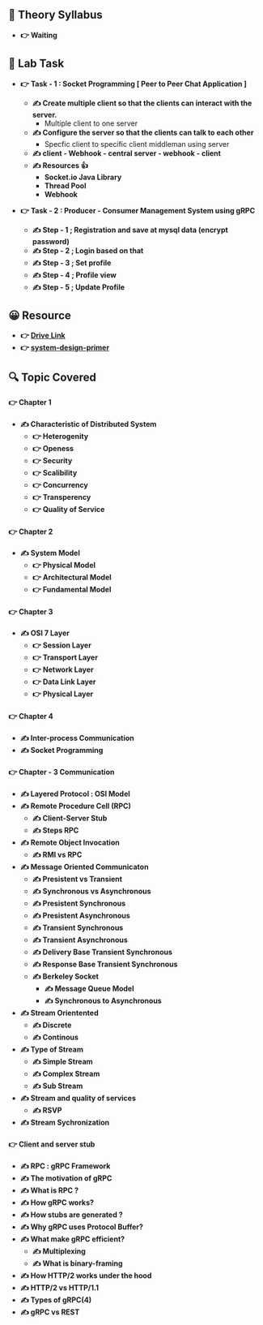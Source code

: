 
## 🍂 Theory Syllabus

- **👉 Waiting**

## 🎅 Lab Task

- **👉 Task - 1 : Socket Programming [ Peer to Peer Chat Application ]**
    - **✍️  Create multiple client so that the clients can interact with the server.**
        - Multiple client to one server
    - **✍️  Configure the server so that the clients can talk to each other**
        - Specfic client to specific client middleman using server
    - **✍️  client - Webhook - central server - webhook - client**
    - **✍️  Resources 👍**
        - **Socket.io Java Library**
        - **Thread Pool**
        - **Webhook**

- **👉 Task - 2 : Producer - Consumer Management System using gRPC**
    - **✍️  Step - 1 ; Registration and save at mysql data (encrypt password)**
   - **✍️  Step - 2 ; Login based on that**
   - **✍️  Step - 3 ; Set profile**
   - **✍️  Step - 4 ; Profile view**
   - **✍️  Step - 5 ; Update Profile**
  

## 😀 Resource

- **👉 [Drive Link](https://drive.google.com/drive/folders/1Vem9Z08S3yWvFLdbf57wafB3gGRPLPiu)**
- **👉 [system-design-primer](https://github.com/donnemartin/system-design-primer)**
 
## 🔍 Topic Covered

#### 👉 Chapter 1
- **✍️ Characteristic of Distributed System**
    - **👉 Heterogenity**
    - **👉 Openess**
    - **👉 Security**
    - **👉 Scalibility**
    - **👉 Concurrency**
    - **👉 Transperency**
    - **👉 Quality of Service**

#### 👉 Chapter 2
- **✍️ System Model**
    - **👉 Physical Model**
    - **👉 Architectural Model**
    - **👉 Fundamental Model**


#### 👉 Chapter 3
- **✍️ OSI 7 Layer**
    - **👉 Session Layer**
    - **👉 Transport Layer**
    - **👉 Network Layer**
    - **👉 Data Link Layer**
    - **👉 Physical Layer**


#### 👉 Chapter 4
- **✍️ Inter-process Communication**
- **✍️ Socket Programming**


#### 👉 Chapter - 3 Communication
- **✍️ Layered Protocol : OSI Model**
- **✍️ Remote Procedure Cell (RPC)**
    - **✍️ Client-Server Stub**
    - **✍️ Steps RPC**
- **✍️ Remote Object Invocation**
    - **✍️ RMI vs RPC**
- **✍️ Message Oriented Communicaton**
    - **✍️ Presistent vs Transient**
    - **✍️ Synchronous vs Asynchronous**
    - **✍️ Presistent Synchronous**
    - **✍️ Presistent Asynchronous**
    - **✍️ Transient Synchronous**
    - **✍️ Transient Asynchronous**
    - **✍️ Delivery Base Transient Synchronous**
    - **✍️ Response Base Transient Synchronous**
    - **✍️ Berkeley Socket**
         - **✍️ Message Queue Model**
         - **✍️ Synchronous to Asynchronous**
- **✍️ Stream Orientented**
    - **✍️ Discrete**
    - **✍️ Continous**
- **✍️ Type of Stream**
    - **✍️ Simple Stream**
    - **✍️ Complex Stream**
    - **✍️ Sub Stream**
- **✍️ Stream and quality of services**
    - **✍️ RSVP**
- **✍️ Stream Sychronization**


#### 👉 Client and server stub
- **✍️ RPC : gRPC Framework**
- **✍️ The motivation of gRPC**
- **✍️ What is RPC ?**
- **✍️ How gRPC works?**
- **✍️ How stubs are generated ?**
- **✍️ Why gRPC uses Protocol Buffer?**
- **✍️ What make gRPC efficient?**
    - **✍️ Multiplexing**
    - **✍️ What is binary-framing**
- **✍️ How HTTP/2 works under the hood**
- **✍️ HTTP/2 vs HTTP/1.1**
- **✍️ Types of gRPC(4)**
- **✍️ gRPC vs REST**
